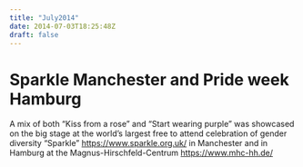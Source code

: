 ```yaml
---
title: "July2014"
date: 2014-07-03T18:25:48Z
draft: false
---
```


# Sparkle Manchester and Pride week Hamburg

A mix of both “Kiss from a rose” and “Start wearing purple” was showcased on the big stage at the world’s largest free to attend celebration of gender diversity “Sparkle” https://www.sparkle.org.uk/  in Manchester and in Hamburg at the Magnus-Hirschfeld-Centrum  https://www.mhc-hh.de/ 